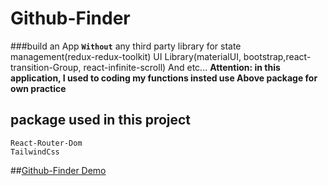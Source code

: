 # Github-Finder
###build an App **`Without`** any third party library for 
    state management(redux-redux-toolkit)
    UI Library(materialUI, bootstrap,react-transition-Group, react-infinite-scroll)
    And etc...
**Attention: in this application, I used to coding my functions insted use Above package for own practice**

## package used in this project
    React-Router-Dom
    TailwindCss

##[Github-Finder Demo](https://davidsh.ir/)


